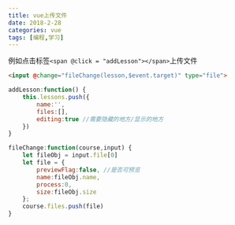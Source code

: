 ```yaml
---
title: vue上传文件
date: 2018-2-28
categories: vue
tags: [编程,学习]
---
```


例如点击标签`<span @click = "addLesson"></span>`上传文件
```html
<input @change="fileChange(lesson,$event.target)" type="file">
```


```javascript  
addLesson:function() {
    this.lessons.push({
        name:'',
        files:[],
        editing:true //需要隐藏的地方/显示的地方
    })
} 

fileChange:function(course,input) {
    let fileObj = input.file[0]
    let file = {
        previewFlag:false, //是否可预览
        name:fileObj.name,
        process:0,
        size:fileObj.size
    };
    course.files.push(file)
}
```